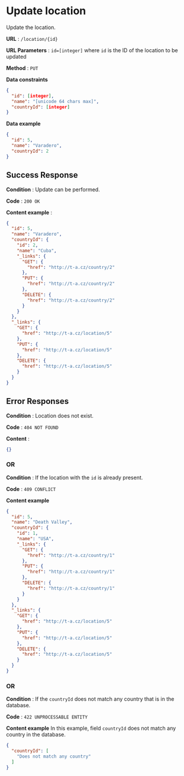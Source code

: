 # Update location

Update the location.

**URL** : `/location/{id}`

**URL Parameters** : `id=[integer]` where `id` is the ID of the location to be updated

**Method** : `PUT`

**Data constraints**

```json
{
  "id": [integer],
  "name": "[unicode 64 chars max]",
  "countryId": [integer]
}
```

**Data example**

```json
{
  "id": 5,
  "name": "Varadero",
  "countryId": 2
}
```

## Success Response

**Condition** : Update can be performed.

**Code** : `200 OK`

**Content example** :

```json
{
  "id": 5,
  "name": "Varadero",
  "countryId": {
    "id": 2,
    "name": "Cuba",
    "_links": {
      "GET": {
        "href": "http://t-a.cz/country/2"
      },
      "PUT": {
        "href": "http://t-a.cz/country/2"
      },
      "DELETE": {
        "href": "http://t-a.cz/country/2"
      }
    }
  },
  "_links": {
    "GET": {
      "href": "http://t-a.cz/location/5"
    },
    "PUT": {
      "href": "http://t-a.cz/location/5"
    },
    "DELETE": {
      "href": "http://t-a.cz/location/5"
    }
  }
}
```

## Error Responses

**Condition** : Location does not exist.

**Code** : `404 NOT FOUND`

**Content** : 
```json
{}
```

### OR

**Condition** : If the location with the `id` is already present.

**Code** : `409 CONFLICT`

**Content example**

```json
{
  "id": 5,
  "name": "Death Valley",
  "countryId": {
    "id": 1,
    "name": "USA",
    "_links": {
      "GET": {
        "href": "http://t-a.cz/country/1"
      },
      "PUT": {
        "href": "http://t-a.cz/country/1"
      },
      "DELETE": {
        "href": "http://t-a.cz/country/1"
      }
    }
  },
  "_links": {
    "GET": {
      "href": "http://t-a.cz/location/5"
    },
    "PUT": {
      "href": "http://t-a.cz/location/5"
    },
    "DELETE": {
      "href": "http://t-a.cz/location/5"
    }
  }
}
```

### OR

**Condition** : If the `countryId` does not match any country that is in the database.

**Code** : `422 UNPROCESSABLE ENTITY`

**Content example** In this example, field `countryId` does not match any country in the database.

```json
{
  "countryId": [
    "Does not match any country"
  ]
}
```